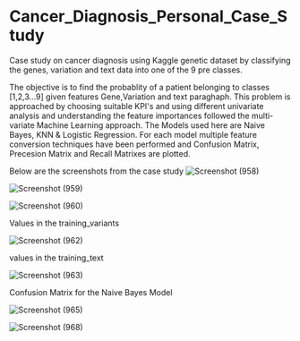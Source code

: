 # Cancer_Diagnosis_Personal_Case_Study
Case study on cancer diagnosis using Kaggle genetic dataset by classifying the genes, variation and text data into one of the 9 pre classes.

The objective is to find the probablity of a patient belonging to classes [1,2,3...9] given features Gene,Variation and text paraghaph. This problem is approached by choosing 
suitable KPI's and using different univariate analysis and understanding the feature importances followed the multi-variate Machine Learning approach. The Models used here are Naive Bayes, KNN & Logistic Regression. For each model multiple feature conversion techniques have been performed and Confusion Matrix, Precesion Matrix and Recall Matrixes are plotted.

Below are the screenshots from the case study 
![Screenshot (958)](https://user-images.githubusercontent.com/46881796/110837685-91229e80-82c7-11eb-9073-2f2c50325684.png)

![Screenshot (959)](https://user-images.githubusercontent.com/46881796/110838003-f70f2600-82c7-11eb-952a-e8998dec9ab7.png)

![Screenshot (960)](https://user-images.githubusercontent.com/46881796/110838126-1ad26c00-82c8-11eb-8efd-e5f787931dbf.png)

Values in the training_variants

![Screenshot (962)](https://user-images.githubusercontent.com/46881796/110838378-6422bb80-82c8-11eb-8491-9272c23850b9.png)

values in the training_text

![Screenshot (963)](https://user-images.githubusercontent.com/46881796/110838902-02168600-82c9-11eb-9251-057a79ea37e7.png)

Confusion Matrix for the Naive Bayes Model 

![Screenshot (965)](https://user-images.githubusercontent.com/46881796/110839376-7b15dd80-82c9-11eb-8fc9-5daafa32ba4f.png)


![Screenshot (968)](https://user-images.githubusercontent.com/46881796/110839541-ad273f80-82c9-11eb-8cfe-674ced1d03a6.png)
